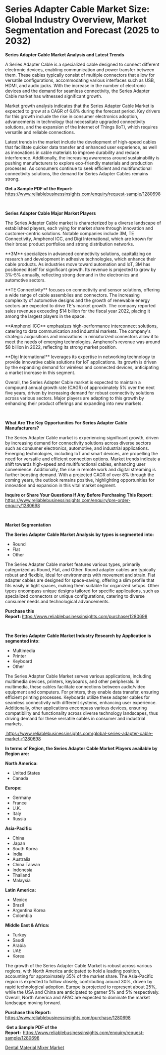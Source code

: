 <p><h1>Series Adapter Cable Market Size: Global Industry Overview, Market Segmentation and Forecast (2025 to 2032)</h1></p><p><strong>Series Adapter Cable Market Analysis and Latest Trends</strong></p>
<p><p>A Series Adapter Cable is a specialized cable designed to connect different electronic devices, enabling communication and power transfer between them. These cables typically consist of multiple connectors that allow for versatile configurations, accommodating various interfaces such as USB, HDMI, and audio jacks. With the increase in the number of electronic devices and the demand for seamless connectivity, the Series Adapter Cable market has witnessed significant growth.</p><p>Market growth analysis indicates that the Series Adapter Cable Market is expected to grow at a CAGR of 6.8% during the forecast period. Key drivers for this growth include the rise in consumer electronics adoption, advancements in technology that necessitate upgraded connectivity solutions, and the expansion of the Internet of Things (IoT), which requires versatile and reliable connections.</p><p>Latest trends in the market include the development of high-speed cables that facilitate quicker data transfer and enhanced user experience, as well as innovations in cable materials to improve durability and reduce interference. Additionally, the increasing awareness around sustainability is pushing manufacturers to explore eco-friendly materials and production processes. As consumers continue to seek efficient and multifunctional connectivity solutions, the demand for Series Adapter Cables remains strong.</p></p>
<p><strong>Get a Sample PDF of the Report:&nbsp;</strong> <a href="https://www.reliablebusinessinsights.com/enquiry/request-sample/1280698?utm_campaign=2208&utm_medium=2&utm_source=Github&utm_content=ia&utm_term=24032025&utm_id=series-adapter-cable">https://www.reliablebusinessinsights.com/enquiry/request-sample/1280698</a></p>
<p>&nbsp;</p>
<p><strong>Series Adapter Cable Major Market Players</strong></p>
<p><p>The Series Adapter Cable market is characterized by a diverse landscape of established players, each vying for market share through innovation and customer-centric solutions. Notable companies include 3M, TE Connectivity, Amphenol ICC, and Digi International, which are known for their broad product portfolios and strong distribution networks.</p><p>**3M** specializes in advanced connectivity solutions, capitalizing on research and development in adhesive technologies, which enhance their cable products. As industries move toward automation and IoT, 3M has positioned itself for significant growth. Its revenue is projected to grow by 3%-5% annually, reflecting strong demand in the electronics and automotive sectors.</p><p>**TE Connectivity** focuses on connectivity and sensor solutions, offering a wide range of cable assemblies and connectors. The increasing complexity of automotive designs and the growth of renewable energy sectors are expected to drive TE's market growth. The company reported sales revenues exceeding $14 billion for the fiscal year 2022, placing it among the largest players in the space.</p><p>**Amphenol ICC** emphasizes high-performance interconnect solutions, catering to data communication and industrial markets. The company's strategic acquisitions and innovations in miniaturized connectors allow it to meet the needs of emerging technologies. Amphenol's revenue was around $8 billion in 2022, reflecting its strong market position.</p><p>**Digi International** leverages its expertise in networking technology to provide innovative cable solutions for IoT applications. Its growth is driven by the expanding demand for wireless and connected devices, anticipating a market increase in this segment.</p><p>Overall, the Series Adapter Cable market is expected to maintain a compound annual growth rate (CAGR) of approximately 5% over the next five years, driven by increasing demand for robust connectivity solutions across various sectors. Major players are adapting to this growth by enhancing their product offerings and expanding into new markets.</p></p>
<p>&nbsp;</p>
<p><strong>What Are The Key Opportunities For Series Adapter Cable Manufacturers?</strong></p>
<p><p>The Series Adapter Cable market is experiencing significant growth, driven by increasing demand for connectivity solutions across diverse sectors such as consumer electronics, automotive, and industrial applications. Emerging technologies, including IoT and smart devices, are propelling the need for versatile and efficient connection options. Market trends indicate a shift towards high-speed and multifunctional cables, enhancing user convenience. Additionally, the rise in remote work and digital streaming is further boosting demand. With a projected CAGR of over 8% through the coming years, the outlook remains positive, highlighting opportunities for innovation and expansion in this vital market segment.</p></p>
<p><strong>Inquire or Share Your Questions If Any Before Purchasing This Report:</strong> <a href="https://www.reliablebusinessinsights.com/enquiry/pre-order-enquiry/1280698?utm_campaign=2208&utm_medium=2&utm_source=Github&utm_content=ia&utm_term=24032025&utm_id=series-adapter-cable">https://www.reliablebusinessinsights.com/enquiry/pre-order-enquiry/1280698</a></p>
<p>&nbsp;</p>
<p><strong>Market Segmentation</strong></p>
<p><strong>The Series Adapter Cable Market Analysis by types is segmented into:</strong></p>
<p><ul><li>Round</li><li>Flat</li><li>Other</li></ul></p>
<p><p>The Series Adapter Cable market features various types, primarily categorized as Round, Flat, and Other. Round adapter cables are typically robust and flexible, ideal for environments with movement and strain. Flat adapter cables are designed for space-saving, offering a slim profile that fits easily in tight spaces, making them suitable for organized setups. Other types encompass unique designs tailored for specific applications, such as specialized connectors or unique configurations, catering to diverse consumer needs and technological advancements.</p></p>
<p><strong>Purchase this Report:&nbsp;</strong><a href="https://www.reliablebusinessinsights.com/purchase/1280698?utm_campaign=2208&utm_medium=2&utm_source=Github&utm_content=ia&utm_term=24032025&utm_id=series-adapter-cable">https://www.reliablebusinessinsights.com/purchase/1280698</a></p>
<p>&nbsp;</p>
<p><strong>The Series Adapter Cable Market Industry Research by Application is segmented into:</strong></p>
<p><ul><li>Multimedia</li><li>Printer</li><li>Keyboard</li><li>Other</li></ul></p>
<p><p>The Series Adapter Cable Market serves various applications, including multimedia devices, printers, keyboards, and other peripherals. In multimedia, these cables facilitate connections between audio/video equipment and computers. For printers, they enable data transfer, ensuring efficient printing processes. Keyboards utilize these adapter cables for seamless connectivity with different systems, enhancing user experience. Additionally, other applications encompass various devices, ensuring compatibility and functionality across diverse technology landscapes, thus driving demand for these versatile cables in consumer and industrial markets.</p></p>
<p><a href="https://www.reliablebusinessinsights.com/global-series-adapter-cable-market-r1280698?utm_campaign=2208&utm_medium=2&utm_source=Github&utm_content=ia&utm_term=24032025&utm_id=series-adapter-cable">&nbsp;https://www.reliablebusinessinsights.com/global-series-adapter-cable-market-r1280698</a></p>
<p><strong>In terms of Region, the Series Adapter Cable Market Players available by Region are:</strong></p>
<p>
    <p> <strong> North America: </strong>
        <ul>
            <li>United States</li>
            <li>Canada</li>
        </ul>
        </p> 
    <p> <strong> Europe: </strong>
        <ul>
            <li>Germany</li>
            <li>France</li>
            <li>U.K.</li>
            <li>Italy</li>
            <li>Russia</li>
        </ul>
        </p> 
    <p> <strong> Asia-Pacific: </strong>
        <ul>
            <li>China</li>
            <li>Japan</li>
            <li>South Korea</li>
            <li>India</li>
            <li>Australia</li>
            <li>China Taiwan</li>
            <li>Indonesia</li>
            <li>Thailand</li>
            <li>Malaysia</li>
        </ul>
        </p> 
    <p> <strong> Latin America: </strong>
        <ul>
            <li>Mexico</li>
            <li>Brazil</li>
            <li>Argentina Korea</li>
            <li>Colombia</li>
        </ul>
        </p> 
    <p> <strong> Middle East & Africa: </strong>
        <ul>
            <li>Turkey</li>
            <li>Saudi</li>
            <li>Arabia</li>
            <li>UAE</li>
            <li>Korea</li>
        </ul>
    </p>
    </p>
<p><p>The growth of the Series Adapter Cable Market is robust across various regions, with North America anticipated to hold a leading position, accounting for approximately 35% of the market share. The Asia-Pacific region is expected to follow closely, contributing around 30%, driven by rapid technological adoption. Europe is projected to represent about 25%, while the USA and China are anticipated to garner 5% and 5% respectively. Overall, North America and APAC are expected to dominate the market landscape moving forward.</p></p>
<p><strong>Purchase this Report: </strong><a href="https://www.reliablebusinessinsights.com/purchase/1280698?utm_campaign=2208&utm_medium=2&utm_source=Github&utm_content=ia&utm_term=24032025&utm_id=series-adapter-cable">https://www.reliablebusinessinsights.com/purchase/1280698</a></p>
<p>&nbsp;<strong>Get a Sample PDF of the Report:&nbsp;&nbsp;</strong><a href="https://www.reliablebusinessinsights.com/enquiry/request-sample/1280698?utm_campaign=2208&utm_medium=2&utm_source=Github&utm_content=ia&utm_term=24032025&utm_id=series-adapter-cable">https://www.reliablebusinessinsights.com/enquiry/request-sample/1280698</a></p>
<p><strong></strong></p>
<p><p><a href="https://github.com/DixieGrimes/Market-Research-Report-List-2/blob/main/dental-material-mixer-market.md?utm_campaign=2208&utm_medium=2&utm_source=Github&utm_content=ia&utm_term=24032025&utm_id=series-adapter-cable">Dental Material Mixer Market</a></p></p>